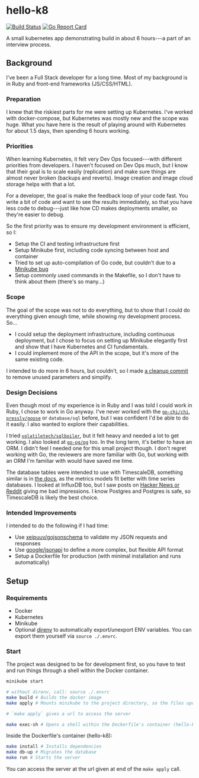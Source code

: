 # hello-k8
[![Build Status](https://travis-ci.com/s12chung/hello-k8.svg?branch=master)](https://travis-ci.com/s12chung/hello-k8)
[![Go Report Card](https://goreportcard.com/badge/github.com/s12chung/hello-k8)](https://goreportcard.com/report/github.com/s12chung/hello-k8)

A small kubernetes app demonstrating build in about 6 hours---a part of an interview process.

## Background

I've been a Full Stack developer for a long time. Most of my background is in Ruby and front-end frameworks (JS/CSS/HTML).

### Preparation

I knew that the riskiest parts for me were setting up Kubernetes. I've worked with docker-compose, but Kubernetes was mostly new
and the scope was huge. What you have here is the result of playing around with Kubernetes for about 1.5 days, then spending 6 hours working.

### Priorities

When learning Kubernetes, it felt very Dev Ops focused---with different priorities from developers. I haven't focused on Dev Ops much,
but I know that their goal is to scale easily (replication) and make sure things are almost never broken (backups and reverts).
Image creation and image cloud storage helps with that a lot.

For a developer, the goal is make the feedback loop of your code fast. You write a bit of code
and want to see the results immediately, so that you have less code to debug---just like how CD makes deployments
smaller, so they're easier to debug.

So the first priority was to ensure my development environment is efficient, so I:

- Setup the CI and testing infrastructure first
- Setup Minikube first, including code syncing between host and container
- Tried to set up auto-compilation of Go code, but couldn't due to a [Minikube bug](https://github.com/kubernetes/minikube/issues/1551)
- Setup commonly used commands in the Makefile, so I don't have to think about them (there's so many...)

### Scope

The goal of the scope was not to do everything, but to show that I could do everything given enough time, while showing
my development process. So...

- I could setup the deployment infrastructure, including continuous deployment, but I chose to focus on setting up
Minikube elegantly first and show that I have Kubernetes and CI fundamentals.
- I could implement more of the API in the scope, but it's more of the same existing code.

I intended to do more in 6 hours, but couldn't, so I made [a cleanup commit](https://github.com/s12chung/hello-k8/commit/fe79ee77b0068b20a7ad2e7a0dc09a895017a709) to
remove unused parameters and simplify.

### Design Decisions

Even though most of my experience is in Ruby and I was told I could work in Ruby, I chose to work in Go anyway. I've never worked
with the [`go-chi/chi`](https://github.com/go-chi/chi), [`pressly/goose`](http://github.com/pressly/goose) or `database/sql` before,
but I was confident I'd be able to do it easily. I also wanted to explore their capabilities.

I tried [`volatiletech/sqlboiler`](https://github.com/volatiletech/sqlboiler), but it felt heavy and needed a lot to get working.
I also looked at [`go-pg/pg`](https://github.com/go-pg/pg) too. In the long term, it's better to have an ORM. I didn't feel
I needed one for this small project though. I don't regret working with Go, the reviewers are more familiar with Go, but
working with an ORM I'm familiar with would have saved me time.

The database tables were intended to use with TimescaleDB, something similar is in [the docs](https://docs.timescale.com/v0.12/getting-started/creating-hypertables),
as the metrics models fit better with time series databases. I looked at InfluxDB too, but I saw posts on [Hacker News or Reddit](https://news.ycombinator.com/item?id=9805742)
giving me bad impressions. I know Postgres and Postgres is safe, so TimescaleDB is likely the best choice.

### Intended Improvements

I intended to do the following if I had time:

- Use [xeipuuv/gojsonschema](https://github.com/xeipuuv/gojsonschema) to validate my JSON requests and responses
- Use [google/jsonapi](https://github.com/google/jsonapi) to define a more complex, but flexible API format
- Setup a Dockerfile for production (with minimal installation and runs automatically)

## Setup

### Requirements

- Docker
- Kubernetes
- Minikube
- Optional [direnv](https://github.com/direnv/direnv) to automatically export/unexport ENV variables. You can export them yourself via `source ./.envrc`.

### Start
The project was designed to be for development first, so you have to test and run things through a shell within the Docker container.

```bash
minikube start

# without direnv, call: source ./.envrc
make build # Builds the docker image
make apply # Mounts minikube to the project directory, so the files update automatically and calls `kubectl apply`

# `make apply` gives a url to access the server

make exec-sh # Opens a shell within the Dockerfile's container (hello-k8)
```

Inside the Dockerfile's container (hello-k8):
```bash
make install # Installs dependencies
make db-up # Migrates the database
make run # Starts the server
```

You can access the server at the url given at end of the `make apply` call.
